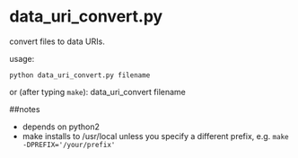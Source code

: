 data_uri_convert.py
===================

convert files to data URIs.

usage:

    python data_uri_convert.py filename

or (after typing `make`):
    data_uri_convert filename

##notes

- depends on python2
- make installs to /usr/local unless you specify a different prefix,
e.g. `make -DPREFIX='/your/prefix'`
